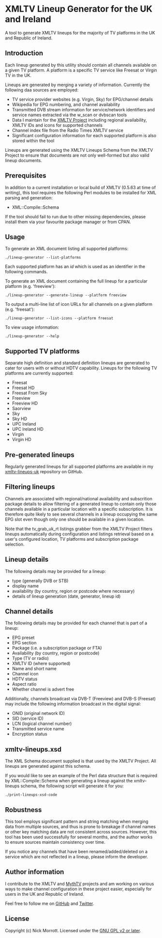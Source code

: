 XMLTV Lineup Generator for the UK and Ireland
=============================================

A tool to generate XMLTV lineups for the majority of TV platforms in the UK
and Republic of Ireland.


Introduction
------------

Each lineup generated by this utility should contain all channels available
on a given TV platform. A platform is a specific TV service like Freesat or
Virgin TV in the UK.

Lineups are generated by merging a variety of information. Currently
the following daa sources are employed:

- TV service provider websites (e.g. Virgin, Sky) for EPG/channel details
- Wikipedia for EPG numbering, and channel availability
- Transmitted DVB stream information for service/network identifiers and
  service names extracted via the w\_scan or dvbscan tools
- Data I maintain for the [XMLTV Project](http://www.xmltv.org) including
  regional availability, XMLTV IDs and icons for supported channels
- Channel index file from the Radio Times XMLTV service
- Significant configuration information for each supported platform is
  also stored within the tool

Lineups are generated using the XMLTV Lineups Schema from the XMLTV Project to
ensure that documents are not only well-formed but also valid lineup documents.


Prerequisites
-------------

In addition to a current installation or local build of XMLTV (0.5.63 at time
of writing), this tool requires the following Perl modules to be installed for
XML parsing and generation:

- XML::Compile::Schema

If the tool should fail to run due to other missing dependencies, please
install them via your favourite package manager or from CPAN.


Usage
-----

To generate an XML document listing all supported platforms:

    ./lineup-generator --list-platforms

Each supported platform has an *id* which is used as an identifier in the
following commands.

To generate an XML document containing the full lineup for a particular
platform (e.g. 'freeview'):

    ./lineup-generator --generate-lineup --platform freeview

To output a multi-line list of icon URLs for all channels on a given platform
(e.g. 'freesat'):

    ./lineup-generator --list-icons --platform freesat

To view usage information:

    ./lineup-generator --help


Supported TV platforms
----------------------

Separate high definition and standard definition lineups are generated to
cater for users with or without HDTV capability. Lineups for the
following TV platforms are currently supported:

- Freesat
- Freesat HD
- Freesat From Sky
- Freeview
- Freeview HD
- Saorview
- Sky
- Sky HD
- UPC Ireland
- UPC Ireland HD
- Virgin
- Virgin HD


Pre-generated lineups
---------------------

Regularly generated lineups for all supported platforms are available in my
[xmltv-lineups-uk](https://github.com/knowledgejunkie/xmltv-lineups-uk)
repository on GitHub.


Filtering lineups
-----------------

Channels are associated with regional/national availability and subscrition
package details to allow filtering of a generated lineup to contain only
those channels available in a particular location with a specific subscription.
It is therefore quite likely to see several channels in a lineup occupying the
same EPG slot even though only one should be available in a given location.

Note that the tv\_grab\_uk\_rt listings grabber from the XMLTV Project filters
lineups automatically during configuration and listings retrieval based on a
user's configured location, TV platforms and subscription package selection.


Lineup details
--------------

The following details may be provided for a lineup:

- type (generally DVB or STB)
- display name
- availability (by country, region or postcode where necessary)
- details of lineup generation (date, generator, lineup id)


Channel details
---------------

The following details may be provided for each channel that is part of a
lineup:

- EPG preset
- EPG section
- Package (i.e. a subscription package or FTA)
- Availability (by country, region or postcode)
- Type (TV or radio)
- XMLTV ID (where supported)
- Name and short name
- Channel icon
- HDTV status
- Aspect ratio
- Whether channel is advert free

Additionally, channels broadcast via DVB-T (Freeview) and DVB-S (Freesat) may
include the following information broadcast in the digital signal:

- ONID (original network ID)
- SID (service ID)
- LCN (logical channel number)
- Transmitted service name
- Encryption status


xmltv-lineups.xsd
-----------------

The XML Schema document supplied is that used by the XMLTV Project. All
lineups are generated against this schema.

If you would like to see an example of the Perl data structure that is
required by XML::Compile::Schema when generating a lineup against the
xmltv-lineups schema, the following script will generate it for you:

    ./print-lineups-xsd-code


Robustness
----------

This tool employs significant pattern and string matching when merging data
from multiple sources, and thus is prone to breakage if channel names or other
key matching data are not consistent across sources. However, this tool has been
used successfully for several months, and the author works to ensure sources
maintain consistency over time.

If you notice any channels that have been renamed/added/deleted on a service
which are not reflected in a lineup, please inform the developer.


Author information
------------------

I contribute to the XMLTV and [MythTV](http://mythtv.org) projects and am
working on various ways to make channel configuration in these project easier,
especially for users in the UK and Republic of Ireland.

Feel free to follow me on
[GitHub](https://github.com/knowledgejunkie)
and
[Twitter](http://twitter.com/nickmorrott).


License
-------

Copyright (c) Nick Morrott. Licensed under the
[GNU GPL v2 or later](http://www.gnu.org/licenses/gpl.html).

